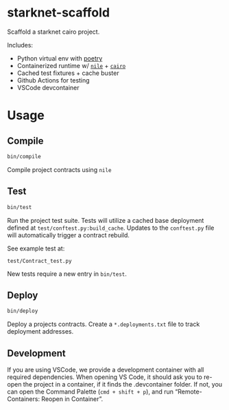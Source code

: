 # starknet-scaffold

Scaffold a starknet cairo project.

Includes:
- Python virtual env with [poetry](https://github.com/python-poetry/poetry)
- Containerized runtime w/ [`nile`](https://github.com/OpenZeppelin/nile) + [`cairo`](https://github.com/starkware-libs/cairo-lang)
- Cached test fixtures + cache buster
- Github Actions for testing
- VSCode devcontainer

# Usage

## Compile

```sh
bin/compile
```

Compile project contracts using `nile`

## Test 

```sh
bin/test
```

Run the project test suite. Tests will utilize a cached base deployment defined at `test/conftest.py:build_cache`. Updates to the `conftest.py` file will automatically trigger a contract rebuild.

See example test at:

`test/Contract_test.py`

New tests require a new entry in `bin/test`.

## Deploy

```sh
bin/deploy
```

Deploy a projects contracts. Create a `*.deployments.txt` file to track deployment addresses.

## Development

If you are using VSCode, we provide a development container with all required dependencies.
When opening VS Code, it should ask you to re-open the project in a container, if it finds
the .devcontainer folder. If not, you can open the Command Palette (`cmd + shift + p`),
and run “Remote-Containers: Reopen in Container”.
